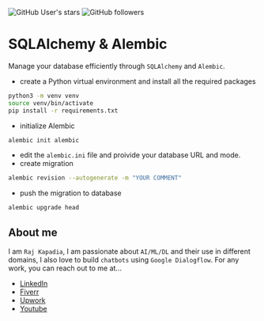 ![GitHub User's stars](https://img.shields.io/github/stars/RajKKapadia?style=for-the-badge)
![GitHub followers](https://img.shields.io/github/followers/RajKKapadia?style=for-the-badge)

# SQLAlchemy & Alembic
Manage your database efficiently through `SQLAlchemy` and `Alembic`.


* create a Python virtual environment and install all the required packages
```bash
python3 -m venv venv
source venv/bin/activate
pip install -r requirements.txt
```
* initialize Alembic
```bash
alembic init alembic
```
* edit the `alembic.ini` file and proivide your database URL and mode.
* create migration
```bash
alembic revision --autogenerate -m "YOUR COMMENT"
```
* push the migration to database
```bash
alembic upgrade head
```

## About me
I am `Raj Kapadia`, I am passionate about `AI/ML/DL` and their use in different domains, I also love to build `chatbots` using `Google Dialogflow`. For any work, you can reach out to me at...

* [LinkedIn](https://www.linkedin.com/in/rajkkapadia/)
* [Fiverr](https://www.fiverr.com/rajkkapadia​)
* [Upwork](https://www.upwork.com/freelancers/~0176aeacfcff7f1fc2)
* [Youtube](https://www.youtube.com/channel/UCOT01XvBSj12xQsANtTeAcQ)
